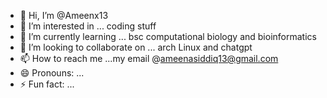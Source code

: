 - 👋 Hi, I’m @Ameenx13
- 👀 I’m interested in ... coding stuff 
- 🌱 I’m currently learning ... bsc computational biology and bioinformatics 
- 💞️ I’m looking to collaborate on ... arch Linux and chatgpt
- 📫 How to reach me ...my email @ameenasiddiq13@gmail.com
- 😄 Pronouns: ...
- ⚡ Fun fact: ...

<!---
Ameenx13/Ameenx13 is a ✨ special ✨ repository because its `README.md` (this file) appears on your GitHub profile.
You can click the Preview link to take a look at your changes.
--->
